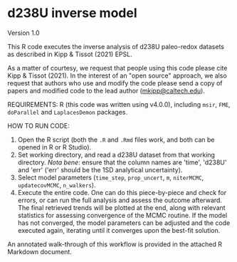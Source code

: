 # d238U inverse model

Version 1.0

This R code executes the inverse analysis of d238U paleo-redox datasets as described in Kipp & Tissot (2021) EPSL. 

As a matter of courtesy, we request that people using this code please cite Kipp & Tissot (2021). In the interest of an "open source" approach, we also request that authors who use and modify the code please send a copy of papers and modified code to the lead author (mkipp@caltech.edu).

REQUIREMENTS: R (this code was written using v4.0.0), including `msir`, `FME`, `doParallel` and `LaplacesDemon` packages.

HOW TO RUN CODE:
1) Open the R script (both the `.R` and `.Rmd` files work, and both can be opened in R or R Studio).
2) Set working directory, and read a d238U dataset from that working directory. *Nota bene*: ensure that the column names are 'time', 'd238U' and 'err' ('err' should be the 1SD analytical uncertainty).
3) Select model parameters (`time_step`, `prop_uncert`, `m`, `niterMCMC`, `updatecovMCMC`, `n_walkers`).
4) Execute the entire code. One can do this piece-by-piece and check for errors, or can run the full analysis and assess the outcome afterward. The final retrieved trends will be plotted at the end, along with relevant statistics for assessing convergence of the MCMC routine. If the model has not converged, the model parameters can be adjusted and the code executed again, iterating until it converges upon the best-fit solution.

An annotated walk-through of this workflow is provided in the attached R Markdown document. 
